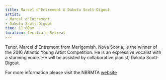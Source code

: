 ```yaml
---
title: Marcel d'Entremont & Dakota Scott-Digout
artist:
- Marcel d'Entremont
- Dakota Scott-Digout
time: 11:00am
location: Cecilia's Retreat
---
```


Tenor, Marcel d'Entremont from Merigomish, Nova Scotia, is the winner of the 2016 Atlantic Young Artist Competition. He is an expressive vocalist with a stunning voice. He will be assisted by collaborative pianist, Dakota Scott-Digout.

For more information please visit the NBRMTA [website](http://nbrmta.com/html/youngartist.html)
